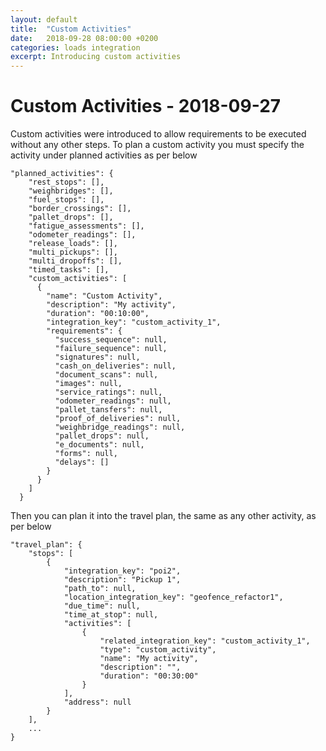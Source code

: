 ```yaml
---
layout: default
title:  "Custom Activities"
date:   2018-09-28 08:00:00 +0200
categories: loads integration
excerpt: Introducing custom activities
---
```


# Custom Activities - 2018-09-27

Custom activities were introduced to allow requirements to be executed without any other steps.
To plan a custom activity you must specify the activity under planned activities as per below

```
"planned_activities": {
    "rest_stops": [],
    "weighbridges": [],
    "fuel_stops": [],
    "border_crossings": [],
    "pallet_drops": [],
    "fatigue_assessments": [],
    "odometer_readings": [],
    "release_loads": [],
    "multi_pickups": [],
    "multi_dropoffs": [],
    "timed_tasks": [],
    "custom_activities": [
      {
        "name": "Custom Activity",
        "description": "My activity",
        "duration": "00:10:00",
        "integration_key": "custom_activity_1",
        "requirements": {
          "success_sequence": null,
          "failure_sequence": null,
          "signatures": null,
          "cash_on_deliveries": null,
          "document_scans": null,
          "images": null,
          "service_ratings": null,
          "odometer_readings": null,
          "pallet_tansfers": null,
          "proof_of_deliveries": null,
          "weighbridge_readings": null,
          "pallet_drops": null,
          "e_documents": null,
          "forms": null,
          "delays": []
        }
      }
    ]
  }
```

Then you can plan it into the travel plan, the same as any other activity, as per below

```
"travel_plan": {
	"stops": [
		{
			"integration_key": "poi2",
			"description": "Pickup 1",
			"path_to": null,
			"location_integration_key": "geofence_refactor1",
			"due_time": null,
			"time_at_stop": null,
			"activities": [
				{
					"related_integration_key": "custom_activity_1",
					"type": "custom_activity",
					"name": "My activity",
					"description": "",
					"duration": "00:30:00"					
				}
			],
			"address": null
		}
	],
	...
}
```